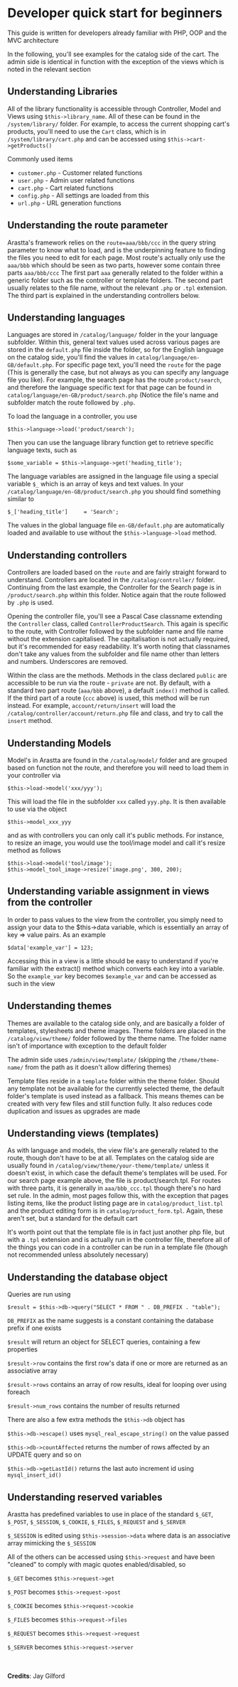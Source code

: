 Developer quick start for beginners
===================================

This guide is written for developers already familiar with PHP, OOP and the MVC architecture

In the following, you'll see examples for the catalog side of the cart. The admin side is identical in function with the exception of the views which is noted in the relevant section

Understanding Libraries
-----------------------
All of the library functionality is accessible through Controller, Model and Views using `$this->library_name`. All of these can be found in the `/system/library/` folder. For example, to access the current shopping cart's products, you'll need to use the `Cart` class, which is in `/system/library/cart.php` and can be accessed using `$this->cart->getProducts()`

Commonly used items

* `customer.php` - Customer related functions
* `user.php` - Admin user related functions
* `cart.php` - Cart related functions
* `config.php` - All settings are loaded from this
* `url.php` - URL generation functions

Understanding the route parameter
---------------------------------

Arastta's framework relies on the `route=aaa/bbb/ccc` in the query string parameter to know what to load, and is the underpinning feature to finding the files you need to edit for each page. Most route's actually only use the `aaa/bbb` which should be seen as two parts, however some contain three parts `aaa/bbb/ccc` The first part `aaa` generally related to the folder within a generic folder such as the controller or template folders. The second part usually relates to the file name, without the relevant `.php` or `.tpl` extension. The third part is explained in the understanding controllers below.

Understanding languages
-----------------------

Languages are stored in `/catalog/language/` folder in the your language subfolder. Within this, general text values used across various pages are stored in the `default.php` file inside the folder, so for the English language on the catalog side, you'll find the values in `catalog/language/en-GB/default.php`. For specific page text, you'll need the `route` for the page (This is generally the case, but not always as you can specify any language file you like). For example, the search page has the route `product/search`, and therefore the language specific text for that page can be found in `catalog/language/en-GB/product/search.php` (Notice the file's name and subfolder match the route followed by `.php`.

To load the language in a controller, you use

```
$this->language->load('product/search');
```

Then you can use the language library function get to retrieve specific language texts, such as

```
$some_variable = $this->language->get('heading_title');
```

The language variables are assigned in the language file using a special variable `$_` which is an array of keys and text values. In your `/catalog/language/en-GB/product/search.php` you should find something similar to

```
$_['heading_title']     = 'Search';
```

The values in the global language file `en-GB/default.php` are automatically loaded and available to use without the `$this->language->load` method.

Understanding controllers
-------------------------

Controllers are loaded based on the `route` and are fairly straight forward to understand. Controllers are located in the `/catalog/controller/` folder. Continuing from the last example, the Controller for the Search page is in `/product/search.php` within this folder. Notice again that the route followed by `.php` is used.

Opening the controller file, you'll see a Pascal Case classname extending the `Controller` class, called `ControllerProductSearch`. This again is specific to the route, with Controller followed by the subfolder name and file name without the extension capitalised. The capitalisation is not actually required, but it's recommended for easy readability. It's worth noting that classnames don't take any values from the subfolder and file name other than letters and numbers. Underscores are removed.

Within the class are the methods. Methods in the class declared `public` are accessible to be run via the route - `private` are not. By default, with a standard two part route (`aaa/bbb` above), a default `index()` method is called. If the third part of a route (`ccc` above) is used, this method will be run instead. For example, `account/return/insert` will load the `/catalog/controller/account/return.php` file and class, and try to call the `insert` method.

Understanding Models
--------------------

Model's in Arastta are found in the `/catalog/model/` folder and are grouped based on function not the route, and therefore you will need to load them in your controller via

```
$this->load->model('xxx/yyy');
```

This will load the file in the subfolder `xxx` called `yyy.php`. It is then available to use via the object

```
$this->model_xxx_yyy
```

and as with controllers you can only call it's public methods. For instance, to resize an image, you would use the tool/image model and call it's resize method as follows

```
$this->load->model('tool/image');
$this->model_tool_image->resize('image.png', 300, 200);
```

Understanding variable assignment in views from the controller
--------------------------------------------------------------

In order to pass values to the view from the controller, you simply need to assign your data to the $this->data variable, which is essentially an array of key => value pairs. As an example

```
$data['example_var'] = 123;
```

Accessing this in a view is a little should be easy to understand if you're familiar with the extract() method which converts each key into a variable. So the `example_var` key becomes `$example_var` and can be accessed as such in the view

Understanding themes
--------------------

Themes are available to the catalog side only, and are basically a folder of templates, stylesheets and theme images. Theme folders are placed in the `/catalog/view/theme/` folder followed by the theme name. The folder name isn't of importance with exception to the default folder

The admin side uses `/admin/view/template/` (skipping the `/theme/theme-name/` from the path as it doesn't allow differing themes)

Template files reside in a `template` folder within the theme folder. Should any template not be available for the currently selected theme, the default folder's template is used instead as a fallback. This means themes can be created with very few files and still function fully. It also reduces code duplication and issues as upgrades are made

Understanding views (templates)
-------------------------------

As with language and models, the view file's are generally related to the route, though don't have to be at all. Templates on the catalog side are usually found in `/catalog/view/theme/your-theme/template/` unless it doesn't exist, in which case the default theme's templates will be used. For our search page example above, the file is product/search.tpl. For routes with three parts, it is generally in `aaa/bbb_ccc.tpl` though there's no hard set rule. In the admin, most pages follow this, with the exception that pages listing items, like the product listing page are in `catalog/product_list.tpl` and the product editing form is in `catalog/product_form.tpl`. Again, these aren't set, but a standard for the default cart

It's worth point out that the template file is in fact just another php file, but with a `.tpl` extension and is actually run in the controller file, therefore all of the things you can code in a controller can be run in a template file (though not recommended unless absolutely necessary)

Understanding the database object
---------------------------------

Queries are run using

```
$result = $this->db->query("SELECT * FROM " . DB_PREFIX . "table");
```

`DB_PREFIX` as the name suggests is a constant containing the database prefix if one exists

`$result` will return an object for SELECT queries, containing a few properties

`$result->row` contains the first row's data if one or more are returned as an associative array

`$result->rows` contains an array of row results, ideal for looping over using foreach

`$result->num_rows` contains the number of results returned

There are also a few extra methods the `$this->db` object has

`$this->db->escape()` uses `mysql_real_escape_string()` on the value passed

`$this->db->countAffected` returns the number of rows affected by an UPDATE query and so on

`$this->db->getLastId()` returns the last auto increment id using `mysql_insert_id()`

Understanding reserved variables
--------------------------------

Arastta has predefined variables to use in place of the standard `$_GET`, `$_POST`, `$_SESSION`, `$_COOKIE`, `$_FILES`, `$_REQUEST` and `$_SERVER`

`$_SESSION` is edited using `$this->session->data` where data is an associative array mimicking the `$_SESSION`

All of the others can be accessed using `$this->request` and have been "cleaned" to comply with magic quotes enabled/disabled, so

`$_GET` becomes `$this->request->get`

`$_POST` becomes `$this->request->post`

`$_COOKIE` becomes `$this->request->cookie`

`$_FILES` becomes `$this->request->files`

`$_REQUEST` becomes `$this->request->request`

`$_SERVER` becomes `$this->request->server`

<br/><br/>
**Credits**: Jay Gilford